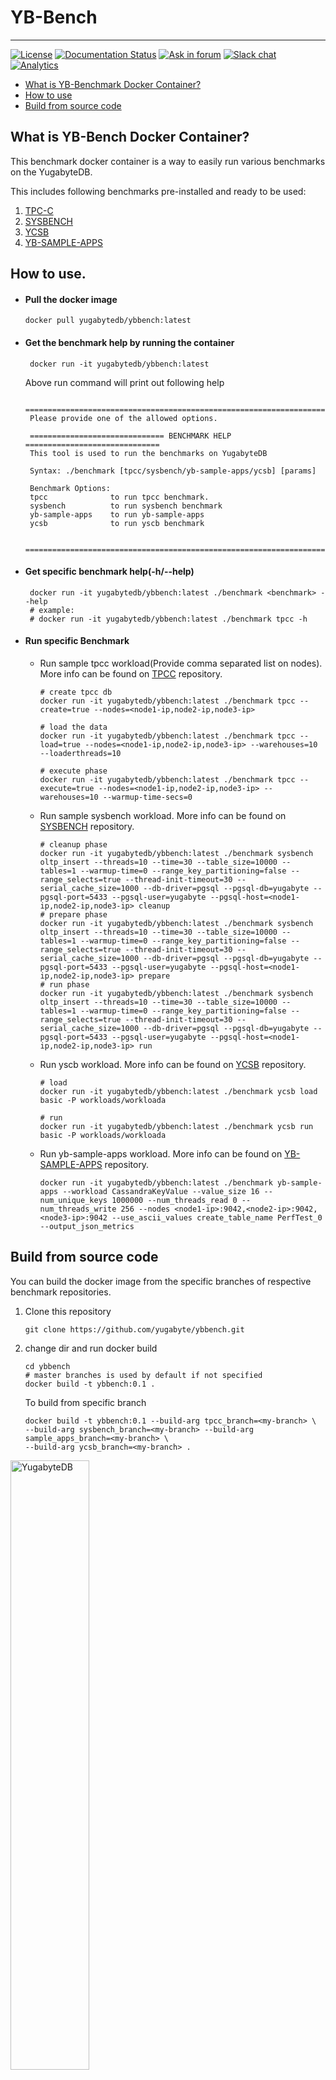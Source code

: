 # YB-Bench
----------------------------------------------------------
[![License](https://img.shields.io/badge/License-Apache%202.0-blue.svg)](https://opensource.org/licenses/Apache-2.0)
[![Documentation Status](https://readthedocs.org/projects/ansicolortags/badge/?version=latest)](https://docs.yugabyte.com/)
[![Ask in forum](https://img.shields.io/badge/ask%20us-forum-orange.svg)](https://forum.yugabyte.com/)
[![Slack chat](https://img.shields.io/badge/Slack:-%23yugabyte_db-blueviolet.svg?logo=slack)](https://www.yugabyte.com/slack)
[![Analytics](https://yugabyte.appspot.com/UA-104956980-4/home?pixel&useReferer)](https://github.com/yugabyte/ga-beacon)


* [What is YB-Benchmark Docker Container?](#what-is-yb-benchmark-docker-container)
* [How to use](#how-to-use)
* [Build from source code](#build-from-source-code)

## What is YB-Bench Docker Container?
This benchmark docker container is a way to easily run various benchmarks on the YugabyteDB.

This includes following benchmarks pre-installed and ready to be used:
1. [TPC-C](https://github.com/yugabyte/tpcc)
2. [SYSBENCH](https://github.com/yugabyte/sysbench)
3. [YCSB](https://github.com/yugabyte/ycsb)
4. [YB-SAMPLE-APPS](https://github.com/yugabyte/yb-sample-apps)

## How to use.
- #### Pull the docker image
   ```shell
   docker pull yugabytedb/ybbench:latest
   ```
- #### Get the benchmark help by running the container
   ```shell
    docker run -it yugabytedb/ybbench:latest
   ```
  Above run command will print out following help 
   ```shell
    =============================================================================
    Please provide one of the allowed options.

    ============================== BENCHMARK HELP ==============================
    This tool is used to run the benchmarks on YugabyteDB

    Syntax: ./benchmark [tpcc/sysbench/yb-sample-apps/ycsb] [params]

    Benchmark Options:
    tpcc              to run tpcc benchmark.
    sysbench          to run sysbench benchmark
    yb-sample-apps    to run yb-sample-apps
    ycsb              to run yscb benchmark

    =============================================================================
   ```
- #### Get specific benchmark help(-h/--help)
   ```shell
    docker run -it yugabytedb/ybbench:latest ./benchmark <benchmark> --help
    # example:
    # docker run -it yugabytedb/ybbench:latest ./benchmark tpcc -h
   ```
  
- #### Run specific Benchmark
  - Run sample tpcc workload(Provide comma separated list on nodes). More info can be found on [TPCC](https://github.com/yugabyte/tpcc) repository.
    ```shell
    # create tpcc db
    docker run -it yugabytedb/ybbench:latest ./benchmark tpcc --create=true --nodes=<node1-ip,node2-ip,node3-ip>
    
    # load the data
    docker run -it yugabytedb/ybbench:latest ./benchmark tpcc --load=true --nodes=<node1-ip,node2-ip,node3-ip> --warehouses=10 --loaderthreads=10
    
    # execute phase
    docker run -it yugabytedb/ybbench:latest ./benchmark tpcc --execute=true --nodes=<node1-ip,node2-ip,node3-ip> --warehouses=10 --warmup-time-secs=0    
    ```
    
  - Run sample sysbench workload. More info can be found on [SYSBENCH](https://github.com/yugabyte/sysbench) repository. 
    ```shell
    # cleanup phase
    docker run -it yugabytedb/ybbench:latest ./benchmark sysbench oltp_insert --threads=10 --time=30 --table_size=10000 --tables=1 --warmup-time=0 --range_key_partitioning=false --range_selects=true --thread-init-timeout=30 --serial_cache_size=1000 --db-driver=pgsql --pgsql-db=yugabyte --pgsql-port=5433 --pgsql-user=yugabyte --pgsql-host=<node1-ip,node2-ip,node3-ip> cleanup
    # prepare phase
    docker run -it yugabytedb/ybbench:latest ./benchmark sysbench oltp_insert --threads=10 --time=30 --table_size=10000 --tables=1 --warmup-time=0 --range_key_partitioning=false --range_selects=true --thread-init-timeout=30 --serial_cache_size=1000 --db-driver=pgsql --pgsql-db=yugabyte --pgsql-port=5433 --pgsql-user=yugabyte --pgsql-host=<node1-ip,node2-ip,node3-ip> prepare
    # run phase
    docker run -it yugabytedb/ybbench:latest ./benchmark sysbench oltp_insert --threads=10 --time=30 --table_size=10000 --tables=1 --warmup-time=0 --range_key_partitioning=false --range_selects=true --thread-init-timeout=30 --serial_cache_size=1000 --db-driver=pgsql --pgsql-db=yugabyte --pgsql-port=5433 --pgsql-user=yugabyte --pgsql-host=<node1-ip,node2-ip,node3-ip> run
    ```
  - Run yscb workload. More info can be found on [YCSB](https://github.com/yugabyte/ycsb) repository.
    ```shell
    # load
    docker run -it yugabytedb/ybbench:latest ./benchmark ycsb load basic -P workloads/workloada
     
    # run
    docker run -it yugabytedb/ybbench:latest ./benchmark ycsb run basic -P workloads/workloada
    ```
  - Run yb-sample-apps workload. More info can be found on [YB-SAMPLE-APPS](https://github.com/yugabyte/yb-sample-apps) repository.
    ```shell
    docker run -it yugabytedb/ybbench:latest ./benchmark yb-sample-apps --workload CassandraKeyValue --value_size 16 --num_unique_keys 1000000 --num_threads_read 0 --num_threads_write 256 --nodes <node1-ip>:9042,<node2-ip>:9042,<node3-ip>:9042 --use_ascii_values create_table_name PerfTest_0 --output_json_metrics 
    ```
## Build from source code
You can build the docker image from the specific branches of respective benchmark repositories.
1. Clone this repository
    ```shell
    git clone https://github.com/yugabyte/ybbench.git
    ```
2. change dir and run docker build
    ```shell
    cd ybbench
    # master branches is used by default if not specified
    docker build -t ybbench:0.1 .
    ```
    To build from specific branch
    ```shell
    docker build -t ybbench:0.1 --build-arg tpcc_branch=<my-branch> \
    --build-arg sysbench_branch=<my-branch> --build-arg sample_apps_branch=<my-branch> \
    --build-arg ycsb_branch=<my-branch> .
    ```

<img src="https://www.yugabyte.com/wp-content/uploads/2021/05/yb_horizontal_alt_color_RGB.png" align="center" alt="YugabyteDB" width="50%"/>

---------------------------------------